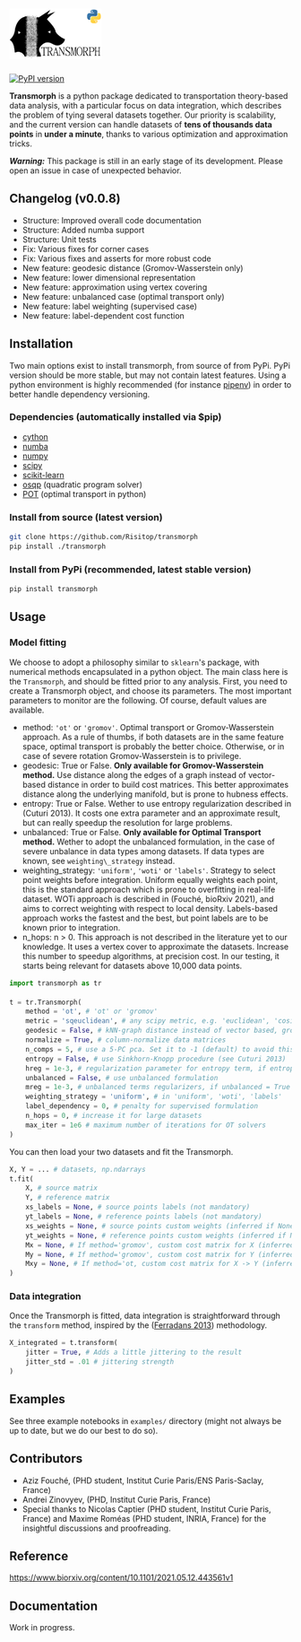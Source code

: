 # <img alt="Transmorph" src="img/logo.png" height="90">

[![PyPI version](https://badge.fury.io/py/transmorph.svg)](https://badge.fury.io/py/transmorph)

**Transmorph** is a python package dedicated to transportation theory-based
data analysis, with a particular focus on data integration, which 
describes the problem of tying several datasets together. Our priority
is scalability, and the current version can handle datasets of **tens of
thousands data points** in **under a minute**, thanks to various 
optimization and approximation tricks. 

***Warning:*** This package is still in an early stage of its
development. Please open an issue in case of unexpected behavior.

## Changelog (v0.0.8)

+ Structure: Improved overall code documentation
+ Structure: Added numba support
+ Structure: Unit tests
+ Fix: Various fixes for corner cases
+ Fix: Various fixes and asserts for more robust code
+ New feature: geodesic distance (Gromov-Wasserstein only)
+ New feature: lower dimensional representation
+ New feature: approximation using vertex covering
+ New feature: unbalanced case (optimal transport only)
+ New feature: label weighting (supervised case)
+ New feature: label-dependent cost function

## Installation

Two main options exist to install transmorph, from source of from PyPi. 
PyPi version should be more stable, but may not contain latest features.
Using a python environment is highly recommended (for instance 
[pipenv](https://pypi.org/project/pipenv/)) in order to better handle
dependency versioning.

### Dependencies (automatically installed via $pip)

+ [cython](https://cython.org/)
+ [numba](https://numba.pydata.org/)
+ [numpy](https://numpy.org/) 
+ [scipy](https://www.scipy.org/) 
+ [scikit-learn](https://scikit-learn.org/stable/)
+ [osqp](https://github.com/osqp/osqp-python) (quadratic program solver)
+ [POT](https://github.com/PythonOT/POT) (optimal transport in python)

### Install from source (latest version)

```sh
git clone https://github.com/Risitop/transmorph
pip install ./transmorph
```

### Install from PyPi (recommended, latest stable version)

``` sh
pip install transmorph
```

## Usage

### Model fitting

We choose to adopt a philosophy similar to `sklearn`'s package, 
with numerical methods encapsulated in a python object. The main
class here is the `Transmorph`, and should be fitted prior to any 
analysis. First, you need to create a Transmorph object, and choose 
its parameters. The most important parameters to monitor are the 
following. Of course, default values are available.

+ method: `'ot'` or `'gromov'`. Optimal transport or Gromov-Wasserstein
approach. As a rule of thumbs, if both datasets are in the same feature space,
optimal transport is probably the better choice. Otherwise, or in case of severe
rotation Gromov-Wasserstein is to privilege.
+ geodesic: True or False. **Only available for Gromov-Wasserstein method.** Use
distance along the edges of a graph instead of vector-based distance in order to
build cost matrices. This better approximates distance along the underlying 
manifold, but is prone to hubness effects.
+ entropy: True or False. Wether to use entropy regularization described in 
(Cuturi 2013). It costs one extra parameter and an approximate result, but
can really speedup the resolution for large problems.
+ unbalanced: True or False. **Only available for Optimal Transport method.** Wether
to adopt the unbalanced formulation, in the case of severe unbalance in data 
types among datasets. If data types are known, see `weighting\_strategy` instead.
+ weighting\_strategy: `'uniform'`, `'woti'` or `'labels'`. Strategy to select
point weights before integration. Uniform equally weights each point, this is the 
standard approach which is prone to overfitting in real-life dataset. WOTi approach
is described in (Fouché, bioRxiv 2021), and aims to correct weighting with respect
to local density. Labels-based approach works the fastest and the best, but point 
labels are to be known prior to integration.
+ n\_hops: n > 0. This approach is not described in the literature yet to our
knowledge. It uses a vertex cover to approximate the datasets. Increase this number
to speedup algorithms, at precision cost. In our testing, it starts being relevant
for datasets above 10,000 data points.

``` python
import transmorph as tr

t = tr.Transmorph(
    method = 'ot', # 'ot' or 'gromov'
    metric = 'sqeuclidean', # any scipy metric, e.g. 'euclidean', 'cosine'...
    geodesic = False, # kNN-graph distance instead of vector based, gromov-only
    normalize = True, # column-normalize data matrices
    n_comps = 5, # use a 5-PC pca. Set it to -1 (default) to avoid this step
    entropy = False, # use Sinkhorn-Knopp procedure (see Cuturi 2013)
    hreg = 1e-3, # regularization parameter for entropy term, if entropy = True
    unbalanced = False, # use unbalanced formulation
    mreg = 1e-3, # unbalanced terms regularizers, if unbalanced = True
    weighting_strategy = 'uniform', # in 'uniform', 'woti', 'labels'
    label_dependency = 0, # penalty for supervised formulation
    n_hops = 0, # increase it for large datasets
    max_iter = 1e6 # maximum number of iterations for OT solvers
)
```

You can then load your two datasets and fit the Transmorph.

``` python
X, Y = ... # datasets, np.ndarrays
t.fit(
    X, # source matrix 
    Y, # reference matrix
    xs_labels = None, # source points labels (not mandatory)
    yt_labels = None, # reference points labels (not mandatory)
    xs_weights = None, # source points custom weights (inferred if None)
    yt_weights = None, # reference points custom weights (inferred if None)
    Mx = None, # If method='gromov', custom cost matrix for X (inferred if None)
    My = None, # If method='gromov', custom cost matrix for Y (inferred if None)
    Mxy = None, # If method='ot, custom cost matrix for X -> Y (inferred if None)
)
```

### Data integration

Once the Transmorph is fitted, data integration is straightforward through
the `transform` method, inspired by the
([Ferradans 2013](https://hal.archives-ouvertes.fr/hal-00797078/document))
methodology. 

``` python
X_integrated = t.transform(
    jitter = True, # Adds a little jittering to the result
    jitter_std = .01 # jittering strength
)
```

## Examples

See three example notebooks in `examples/` directory (might not always be up to date,
but we do our best to do so).

## Contributors

+ Aziz Fouché, (PHD student, Institut Curie Paris/ENS Paris-Saclay, France)
+ Andrei Zinovyev, (PHD, Institut Curie Paris, France)
+ Special thanks to Nicolas Captier (PHD student, Institut Curie Paris, France) and Maxime Roméas (PHD student, INRIA, France) for the insightful discussions and proofreading.

## Reference

https://www.biorxiv.org/content/10.1101/2021.05.12.443561v1

## Documentation

Work in progress.

